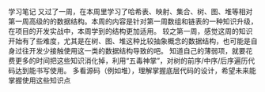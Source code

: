 学习笔记
又过了一周，在本周里学习了哈希表、映射、集合、树、图、堆等相对第一周高级的的数据结构。本周的内容是针对第一周数组和链表的一种知识升级，在项目的开发实战中，本周学到的结构更加适用。
较之第一周，感觉这周的知识开始有了些难度，尤其是在树、图、堆这种比较抽象概念的数据结构，也可能是自身过往开发少接触使用这一类的数据结构导致的吧。
知道自己的薄弱项，就要花费更多的时间把这些知识消化掉，利用“五毒神掌”，对树的前序/中序/后序遍历代码达到能书写使用。
多看源码（例如堆），理解掌握底层代码的设计，希望未来能掌握使用这些知识点